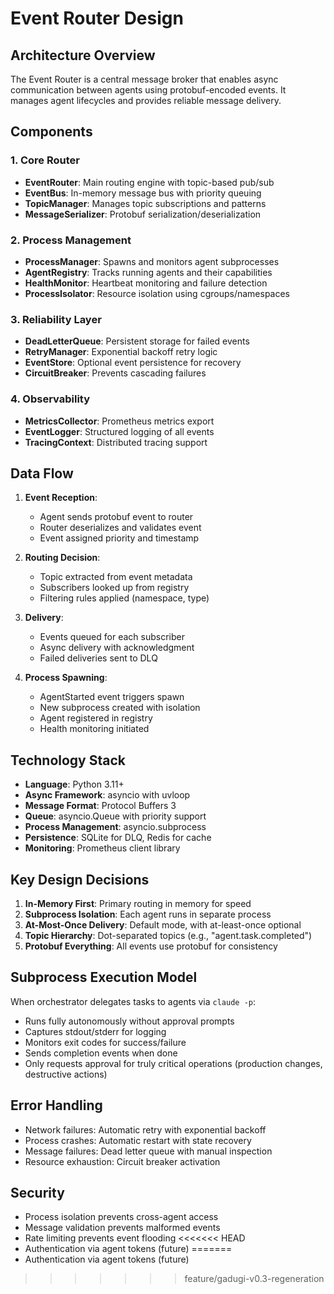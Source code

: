 # Event Router Design

## Architecture Overview

The Event Router is a central message broker that enables async communication between agents using protobuf-encoded events. It manages agent lifecycles and provides reliable message delivery.

## Components

### 1. Core Router
- **EventRouter**: Main routing engine with topic-based pub/sub
- **EventBus**: In-memory message bus with priority queuing
- **TopicManager**: Manages topic subscriptions and patterns
- **MessageSerializer**: Protobuf serialization/deserialization

### 2. Process Management
- **ProcessManager**: Spawns and monitors agent subprocesses
- **AgentRegistry**: Tracks running agents and their capabilities
- **HealthMonitor**: Heartbeat monitoring and failure detection
- **ProcessIsolator**: Resource isolation using cgroups/namespaces

### 3. Reliability Layer
- **DeadLetterQueue**: Persistent storage for failed events
- **RetryManager**: Exponential backoff retry logic
- **EventStore**: Optional event persistence for recovery
- **CircuitBreaker**: Prevents cascading failures

### 4. Observability
- **MetricsCollector**: Prometheus metrics export
- **EventLogger**: Structured logging of all events
- **TracingContext**: Distributed tracing support

## Data Flow

1. **Event Reception**:
   - Agent sends protobuf event to router
   - Router deserializes and validates event
   - Event assigned priority and timestamp

2. **Routing Decision**:
   - Topic extracted from event metadata
   - Subscribers looked up from registry
   - Filtering rules applied (namespace, type)

3. **Delivery**:
   - Events queued for each subscriber
   - Async delivery with acknowledgment
   - Failed deliveries sent to DLQ

4. **Process Spawning**:
   - AgentStarted event triggers spawn
   - New subprocess created with isolation
   - Agent registered in registry
   - Health monitoring initiated

## Technology Stack

- **Language**: Python 3.11+
- **Async Framework**: asyncio with uvloop
- **Message Format**: Protocol Buffers 3
- **Queue**: asyncio.Queue with priority support
- **Process Management**: asyncio.subprocess
- **Persistence**: SQLite for DLQ, Redis for cache
- **Monitoring**: Prometheus client library

## Key Design Decisions

1. **In-Memory First**: Primary routing in memory for speed
2. **Subprocess Isolation**: Each agent runs in separate process
3. **At-Most-Once Delivery**: Default mode, with at-least-once optional
4. **Topic Hierarchy**: Dot-separated topics (e.g., "agent.task.completed")
5. **Protobuf Everything**: All events use protobuf for consistency

## Subprocess Execution Model

When orchestrator delegates tasks to agents via `claude -p`:
- Runs fully autonomously without approval prompts
- Captures stdout/stderr for logging
- Monitors exit codes for success/failure
- Sends completion events when done
- Only requests approval for truly critical operations (production changes, destructive actions)

## Error Handling

- Network failures: Automatic retry with exponential backoff
- Process crashes: Automatic restart with state recovery
- Message failures: Dead letter queue with manual inspection
- Resource exhaustion: Circuit breaker activation

## Security

- Process isolation prevents cross-agent access
- Message validation prevents malformed events
- Rate limiting prevents event flooding
<<<<<<< HEAD
- Authentication via agent tokens (future)
=======
- Authentication via agent tokens (future)
>>>>>>> feature/gadugi-v0.3-regeneration
